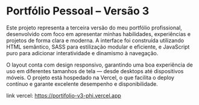 # Portfólio Pessoal – Versão 3
Este projeto representa a terceira versão do meu portfólio profissional, desenvolvido com foco em apresentar minhas habilidades, experiências e projetos de forma clara e moderna. A interface foi construída utilizando HTML semântico, SASS para estilização modular e eficiente, e JavaScript puro para adicionar interatividade e dinamismo à navegação.

O layout conta com design responsivo, garantindo uma boa experiência de uso em diferentes tamanhos de tela — desde desktops até dispositivos móveis.
O projeto está hospedado na Vercel, o que facilita o deploy contínuo e garante excelente desempenho e disponibilidade.

link vercel: https://portifolio-v3-phi.vercel.app
